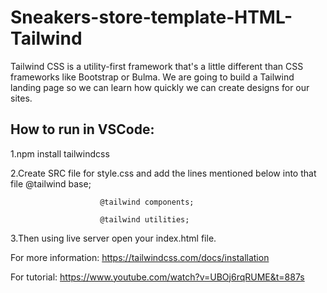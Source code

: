 # Sneakers-store-template-HTML-Tailwind
Tailwind CSS is a utility-first framework that's a little different than CSS frameworks like Bootstrap or Bulma. We are going to build a Tailwind landing page so we can learn how quickly we can create designs for our sites.

## How to run in VSCode:
1.npm install tailwindcss

2.Create SRC file for style.css and add the lines mentioned below into that file 
                        @tailwind base;

                        @tailwind components;

                        @tailwind utilities;
                        
3.Then using live server open your index.html file.


For more information:
https://tailwindcss.com/docs/installation

For tutorial:
https://www.youtube.com/watch?v=UBOj6rqRUME&t=887s


